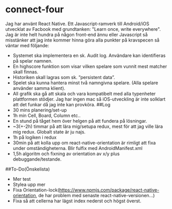 # connect-four
Jag har använt React Native. Ett Javascript-ramverk till Android/iOS utvecklat av Facbook med grundtanken: "Learn once, write everywhere".
Jag är inte helt hundra på någon front-end ännu eller Javascript så  misstänker att jag inte kommer hinna göra alla punkter på kravspecen så väntar med följande:
- Systemet ska implementera en sk. Audit log. Användare kan identifieras på spelar namnen.
- En highscore funktion som visar vilken spelare som vunnit mest matcher skall finnas.
- Historiken skall lagras som sk. ”persistent data”.
- Spelet ska kunna hantera minst två namngivna spelare. (Alla spelare använder samma
klient).
- All grafik ska gå att skala och vara kompatibelt med alla typenheter plattformen stödjer. Jag har ingen mac så iOS-utveckling är inte solklart att det funkar då jag inte kan provköra.
##Log
- 30 mins planering/set-up
- 1h min Cell, Board, Column etc..
- En stund på tåget hem över helgen på att fundera på lösningar.
- ~3(+-2h) timmar på att lära mig/setupa redux, mest för att jag ville lära mig redux. Globalt state är ju najs.
- 1h på logiken i redux
- 30min på att kolla upp om react-native-orientation är rimligt att fixa under omständigheterna. Blir fulfix med AndroidManifest.xml
- 1,5h algoritm och fixning av orientation av x/y plus debuggande/testande.

##To-Do(Önskelista)
- Mer test
- Stylea upp mer
- Fixa Orientation-lock(https://www.npmjs.com/package/react-native-orientation, de har problem med senaste react-native-versionen...)
- Fixa så att cellerna har lägst index nederst och högst överst.
